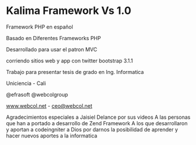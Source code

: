 Kalima Framework Vs 1.0
======

Framework PHP en español

Basado en Diferentes Frameworks PHP

Desarrollado para usar el patron MVC

corriendo sitios web y app con twitter bootstrap 3.1.1

Trabajo para presentar tesis de grado en Ing. Informatica

Uniciencia - Cali

@efrasoft @webcolgroup

www.webcol.net - ceo@webcol.net

Agradecimientos especiales a 
Jaisiel Delance por sus videos
A las personas que han a portado a desarrollo de Zend Framework
A los que desarrollaron y aportan a codeingniter
a Dios por darnos la posibilidad de aprender y hacer nuevos aportes a la informatica
